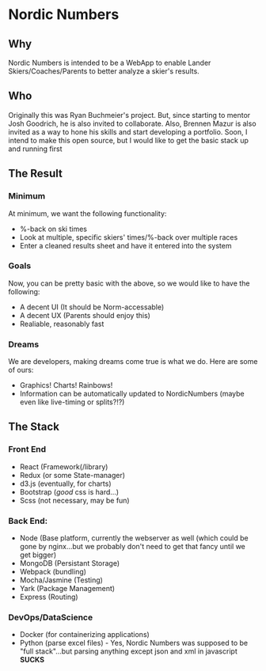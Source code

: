 # Nordic Numbers
## Why
Nordic Numbers is intended to be a WebApp to enable Lander Skiers/Coaches/Parents to better analyze a skier's results.

## Who
Originally this was Ryan Buchmeier's project. But, since starting to mentor Josh Goodrich, he is also invited to collaborate. Also, Brennen Mazur is also invited as a way to hone his skills and start developing a portfolio.
Soon, I intend to make this open source, but I would like to get the basic stack up and running first

## The Result
### Minimum
At minimum, we want the following functionality:
- %-back on ski times
- Look at multiple, specific skiers' times/%-back over multiple races
- Enter a cleaned results sheet and have it entered into the system
### Goals
Now, you can be pretty basic with the above, so we would like to have the following:
- A decent UI (It should be Norm-accessable)
- A decent UX (Parents should enjoy this)
- Realiable, reasonably fast
### Dreams
We are developers, making dreams come true is what we do. Here are some of ours:
- Graphics! Charts! Rainbows!
- Information can be automatically updated to NordicNumbers (maybe even like live-timing or splits?!?)

## The Stack
### Front End
- React (Framework(/library)
- Redux (or some State-manager)
- d3.js (eventually, for charts)
- Bootstrap (*good* css is hard...)
- Scss (not necessary, may be fun)

### Back End:
- Node (Base platform, currently the webserver as well (which could be gone by nginx...but we probably don't need to get that fancy until we get bigger)
- MongoDB (Persistant Storage)
- Webpack (bundling)
- Mocha/Jasmine (Testing)
- Yark (Package Management)
- Express (Routing)

### DevOps/DataScience
- Docker (for containerizing applications)
- Python (parse excel files) - Yes, Nordic Numbers was supposed to be "full stack"...but parsing anything except json and xml in javascript **SUCKS**
